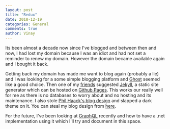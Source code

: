 ```yaml
---
layout: post
title: "Redux"
date: 2018-12-19
categories: General
comments: true
author: Vinay
---
```

Its been almost a decade now since I've blogged and between then and now, I had lost my domain because I was an idiot and had not set a reminder to renew my domain. However the domain became available again and I bought it back. 

Getting back my domain has made me want to blog again (probably a lie) and I was looking for a some simple blogging platform and [Ghost](https://ghost.org/) seemed like a good choice. Then one of my [friends](http://andyknight.net) suggested [Jekyll](https://jekyllrb.com/), a static site generator which can be hosted on [Github Pages](https://pages.github.com/). This works our really well for me as there is no databases to worry about and no hosting and its maintenance. I also stole [Phil Haack's blog design](https://haacked.com/archive/2018/12/11/haackbar-theme/) and slapped a dark theme on it. You can steal my blog design from [here](https://github.com/simplyvinay/simplyvinay.github.io).

For the future, I've been looking at [GraphQL](https://graphql.org/) recently and how to have a .net implementation using it which I'll try and document in this space.

